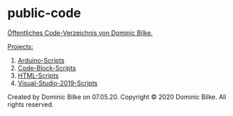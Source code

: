 # public-code
<a href="https://github.com/DominicBilke/public-code">Öffentliches Code-Verzeichnis von Dominic Bilke.</a>

<a href="https://github.com/DominicBilke/public-code">Projects:
1. Arduino-Scripts
2. Code-Block-Scripts
3. HTML-Scripts
4. Visual-Studio-2019-Scripts</a>

Created by Dominic Bilke on 07.05.20.
Copyright © 2020 Dominic Bilke. All rights reserved.
